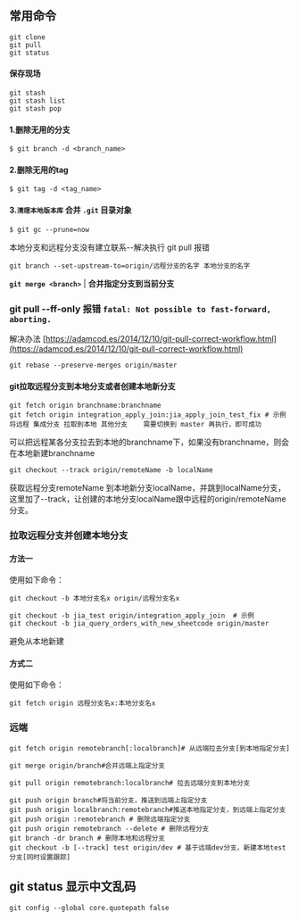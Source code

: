 ## 常用命令 

    git clone 
    git pull
    git status

#### 保存现场

    git stash
    git stash list
    git stash pop

#### 1.删除无用的分支

    $ git branch -d <branch_name>

#### 2.删除无用的tag
    
    $ git tag -d <tag_name>

#### 3.**`清理本地版本库`**  合并 `.git` 目录对象

    $ git gc --prune=now

本地分支和远程分支没有建立联系--解决执行 git pull 报错

    git branch --set-upstream-to=origin/远程分支的名字 本地分支的名字


**`git merge <branch>`** | **合并指定分支到当前分支**


###   git pull --ff-only 报错  `fatal: Not possible to fast-forward, aborting.`

解决办法 [https://adamcod.es/2014/12/10/git-pull-correct-workflow.html](https://adamcod.es/2014/12/10/git-pull-correct-workflow.html)
    
    git rebase --preserve-merges origin/master

#### git拉取远程分支到本地分支或者创建本地新分支

    git fetch origin branchname:branchname
    git fetch origin integration_apply_join:jia_apply_join_test_fix # 示例 将远程 集成分支 拉取到本地 其他分支    需要切换到 master 再执行，即可成功

可以把远程某各分支拉去到本地的branchname下，如果没有branchname，则会在本地新建branchname

    git checkout --track origin/remoteName -b localName

获取远程分支remoteName 到本地新分支localName，并跳到localName分支，这里加了--track，让创建的本地分支localName跟中远程的origin/remoteName分支。


### 拉取远程分支并创建本地分支
#### 方法一
使用如下命令：

    git checkout -b 本地分支名x origin/远程分支名x

    git checkout -b jia_test origin/integration_apply_join  # 示例 
    git checkout -b jia_query_orders_with_new_sheetcode origin/master
  避免从本地新建 
#### 方式二
使用如下命令：

    git fetch origin 远程分支名x:本地分支名x

### 远端 

    git fetch origin remotebranch[:localbranch]# 从远端拉去分支[到本地指定分支]
    
    git merge origin/branch#合并远端上指定分支
    
    git pull origin remotebranch:localbranch# 拉去远端分支到本地分支
    
    git push origin branch#将当前分支，推送到远端上指定分支
    git push origin localbranch:remotebranch#推送本地指定分支，到远端上指定分支
    git push origin :remotebranch # 删除远端指定分支
    git push origin remotebranch --delete # 删除远程分支
    git branch -dr branch # 删除本地和远程分支
    git checkout -b [--track] test origin/dev # 基于远端dev分支，新建本地test分支[同时设置跟踪]


## git status 显示中文乱码

    git config --global core.quotepath false